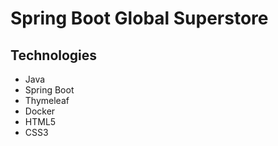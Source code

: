 # Spring Boot Global Superstore

## Technologies

-   Java
-   Spring Boot
-   Thymeleaf
-   Docker
-   HTML5
-   CSS3
